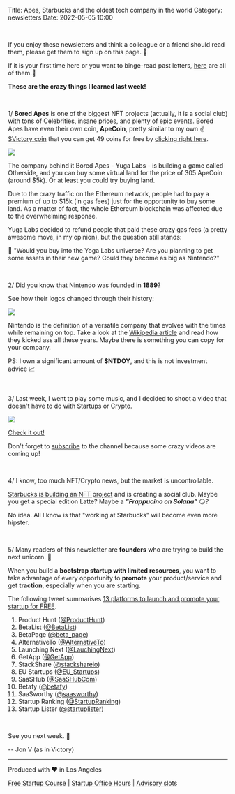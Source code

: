 Title: Apes, Starbucks and the oldest tech company in the world
Category: newsletters 
Date: 2022-05-05 10:00

<br>

If you enjoy these newsletters and think a colleague or a friend should read them, please get them to sign up on this page. 📝

If it is your first time here or you want to binge-read past letters, [here](https://jon.io/category/newsletters) are all of them.📰

**These are the crazy things I learned last week!**

<br>

1/ **Bored Apes** is one of the biggest NFT projects (actually, it is a social club) with tons of Celebrities, insane prices, and plenty of epic events. Bored Apes have even their own coin, **ApeCoin**, pretty similar to my own ✌️ [$Victory coin](https://victory.jon.io/) that you can get 49 coins for free by [clicking right here](https://victory.jon.io/claim/ape).

![](https://sendfoxprod.b-cdn.net/media/qpPjiaFIeMjcObe6Q5oq4edn8k3VJnrREG3DzYYC16325)

The company behind it Bored Apes - Yuga Labs - is building a game called Otherside, and you can buy some virtual land for the price of 305 ApeCoin (around $5k). Or at least you could try buying land.

Due to the crazy traffic on the Ethereum network, people had to pay a premium of up to $15k (in gas fees) just for the opportunity to buy some land. As a matter of fact, the whole Ethereum blockchain was affected due to the overwhelming response.

Yuga Labs decided to refund people that paid these crazy gas fees (a pretty awesome move, in my opinion), but the question still stands:

🤔 "Would you buy into the Yoga Labs universe? Are you planning to get some assets in their new game? Could they become as big as Nintendo?"

<br>

2/ Did you know that Nintendo was founded in **1889**? 

See how their logos changed through their history:

![](https://sendfoxprod.b-cdn.net/media/DGNs5TcNrFIHWIoQ2bgyYSp1CpSpuPRn8rD9C0J716325)

Nintendo is the definition of a versatile company that evolves with the times while remaining on top. Take a look at the [Wikipedia article](https://en.wikipedia.org/wiki/Nintendo) and read how they kicked ass all these years. Maybe there is something you can copy for your company.

PS: I own a significant amount of **$NTDOY**, and this is not investment advice 📈

<br>

3/ Last week, I went to play some music, and I decided to shoot a video that doesn't have to do with Startups or Crypto.

![](https://sendfoxprod.b-cdn.net/media/ndAn5gFYZ0Y0eM6xMK2dMGfoB1RZK8JqhndOWtNi16325)

[Check it out!](https://www.youtube.com/watch?v=GyCyVFbO8Lc)

Don't forget to [subscribe](https://jon.io/youtube) to the channel because some crazy videos are coming up!

<br>

4/ I know, too much NFT/Crypto news, but the market is uncontrollable.

[Starbucks is building an NFT project](https://techcrunch.com/2022/05/04/starbucks-to-launch-nfts-this-year-offering-access-to-unique-experiences-and-benefits/) and is creating a social club. Maybe you get a special edition Latte? Maybe a _**"Frappucino on Solana"**_ 😏?

No idea. All I know is that "working at Starbucks" will become even more hipster.

<br>

5/ Many readers of this newsletter are **founders** who are trying to build the next unicorn. 🦄

When you build a **bootstrap startup with limited resources**, you want to take advantage of every opportunity to **promote** your product/service and get **traction**, especially when you are starting.

The following tweet summarises [13 platforms to launch and promote your startup for FREE](https://twitter.com/_buildd/status/1490910138089488385).

1. Product Hunt ([@ProductHunt](https://twitter.com/ProductHunt))
2. BetaList ([@BetaList](https://twitter.com/BetaList))
3. BetaPage ([@beta_page](https://twitter.com/beta_page))
4. AlternativeTo ([@AlternativeTo](https://twitter.com/AlternativeTo))
5. Launching Next ([@LauchingNext](https://twitter.com/LaunchingNext))
6. GetApp ([@GetApp](https://twitter.com/GetApp))
7. StackShare ([@stackshareio](https://twitter.com/stackshareio))
8. EU Startups ([@EU_Startups](https://twitter.com/EU_Startups))
9. SaaSHub ([@SaaSHubCom](https://twitter.com/SaaSHubCom))
10. Betafy ([@betafy](https://twitter.com/betafy))
11. SaaSworthy ([@saasworthy](https://twitter.com/saasworthy))
12. Startup Ranking ([@StartupRanking](https://twitter.com/StartupRanking))
13. Startup Lister ([@startuplister](https://twitter.com/startuplister))

<br>

See you next week. 🚀

-- Jon V (as in Victory)

---

Produced with ❤️ in Los Angeles

[Free Startup Course](https://jon.io/pages/built-to-fail) | [Startup Office Hours](https://jon.io/startup-office-hours) | [Advisory slots](https://jon.io/advisory)


